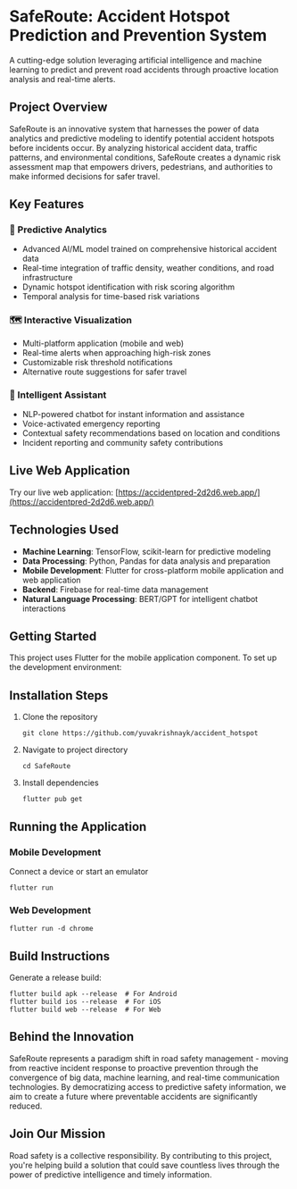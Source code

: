 # SafeRoute: Accident Hotspot Prediction and Prevention System

A cutting-edge solution leveraging artificial intelligence and machine learning to predict and prevent road accidents through proactive location analysis and real-time alerts.

## Project Overview

SafeRoute is an innovative system that harnesses the power of data analytics and predictive modeling to identify potential accident hotspots before incidents occur. By analyzing historical accident data, traffic patterns, and environmental conditions, SafeRoute creates a dynamic risk assessment map that empowers drivers, pedestrians, and authorities to make informed decisions for safer travel.

## Key Features

### 🔮 Predictive Analytics

- Advanced AI/ML model trained on comprehensive historical accident data
- Real-time integration of traffic density, weather conditions, and road infrastructure
- Dynamic hotspot identification with risk scoring algorithm
- Temporal analysis for time-based risk variations

### 🗺️ Interactive Visualization

- Multi-platform application (mobile and web)
- Real-time alerts when approaching high-risk zones
- Customizable risk threshold notifications
- Alternative route suggestions for safer travel


### 💬 Intelligent Assistant

- NLP-powered chatbot for instant information and assistance
- Voice-activated emergency reporting
- Contextual safety recommendations based on location and conditions
- Incident reporting and community safety contributions

## Live Web Application

Try our live web application: [https://accidentpred-2d2d6.web.app/](https://accidentpred-2d2d6.web.app/)

## Technologies Used

- **Machine Learning**: TensorFlow, scikit-learn for predictive modeling
- **Data Processing**: Python, Pandas for data analysis and preparation
- **Mobile Development**: Flutter for cross-platform mobile application and web application
- **Backend**: Firebase for real-time data management
- **Natural Language Processing**: BERT/GPT for intelligent chatbot interactions

## Getting Started

This project uses Flutter for the mobile application component. To set up the development environment:

## Installation Steps

1. Clone the repository

   ```
   git clone https://github.com/yuvakrishnayk/accident_hotspot
   ```

2. Navigate to project directory

   ```
   cd SafeRoute
   ```

3. Install dependencies
   ```
   flutter pub get
   ```

## Running the Application

### Mobile Development

Connect a device or start an emulator

```
flutter run
```

### Web Development

```
flutter run -d chrome
```

## Build Instructions

Generate a release build:

```
flutter build apk --release  # For Android
flutter build ios --release  # For iOS
flutter build web --release  # For Web
```

## Behind the Innovation

SafeRoute represents a paradigm shift in road safety management - moving from reactive incident response to proactive prevention through the convergence of big data, machine learning, and real-time communication technologies. By democratizing access to predictive safety information, we aim to create a future where preventable accidents are significantly reduced.

## Join Our Mission

Road safety is a collective responsibility. By contributing to this project, you're helping build a solution that could save countless lives through the power of predictive intelligence and timely information.
